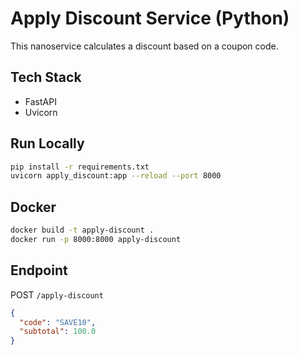 
# Apply Discount Service (Python)

This nanoservice calculates a discount based on a coupon code.

## Tech Stack
- FastAPI
- Uvicorn

## Run Locally
```bash
pip install -r requirements.txt
uvicorn apply_discount:app --reload --port 8000
```

## Docker
```bash
docker build -t apply-discount .
docker run -p 8000:8000 apply-discount
```

## Endpoint
POST `/apply-discount`
```json
{
  "code": "SAVE10",
  "subtotal": 100.0
}
```
